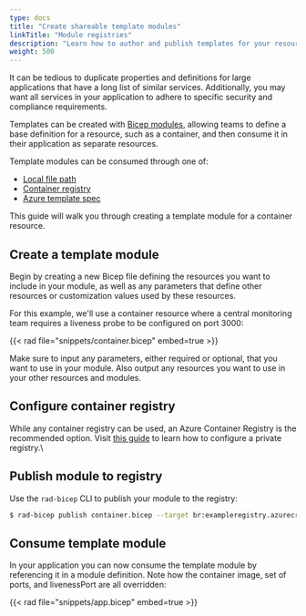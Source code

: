 ```yaml
---
type: docs
title: "Create shareable template modules"
linkTitle: "Module registries"
description: "Learn how to author and publish templates for your resources and application."
weight: 500
---
```


It can be tedious to duplicate properties and definitions for large applications that have a long list of similar services. Additionally, you may want all services in your application to adhere to specific security and compliance requirements.

Templates can be created with [Bicep modules](https://docs.microsoft.com/azure/azure-resource-manager/bicep/modules), allowing teams to define a base definition for a resource, such as a container, and then consume it in their application as separate resources.

Template modules can be consumed through one of:

- [Local file path](https://docs.microsoft.com/azure/azure-resource-manager/bicep/modules#local-file)
- [Container registry](https://docs.microsoft.com/azure/azure-resource-manager/bicep/modules#file-in-registry)
- [Azure template spec](https://docs.microsoft.com/azure/azure-resource-manager/bicep/modules#file-in-template-spec)

This guide will walk you through creating a template module for a container resource.

## Create a template module

Begin by creating a new Bicep file defining the resources you want to include in your module, as well as any parameters that define other resources or customization values used by these resources.

For this example, we'll use a container resource where a central monitoring team requires a liveness probe to be configured on port 3000:

{{< rad file="snippets/container.bicep" embed=true >}}

Make sure to input any parameters, either required or optional, that you want to use in your module. Also output any resources you want to use in your other resources and modules.

## Configure container registry

While any container registry can be used, an Azure Container Registry is the recommended option. Visit [this guide](https://docs.microsoft.com/azure/azure-resource-manager/bicep/private-module-registry) to learn how to configure a private registry.\

## Publish module to registry

Use the `rad-bicep` CLI to publish your module to the registry:

```bash
$ rad-bicep publish container.bicep --target br:exampleregistry.azurecr.io/templates/container:latest
```

## Consume template module

In your application you can now consume the template module by referencing it in a module definition. Note how the container image, set of ports, and livenessPort are all overridden:

{{< rad file="snippets/app.bicep" embed=true >}}
